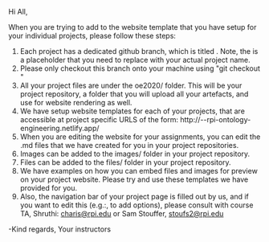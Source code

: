 Hi All,

When you are trying to add to the website template that you have setup for your individual projects, please follow these steps:

1. Each project has a dedicated github branch, which is titled <project-name>. Note, the <project-name> is a placeholder that you need to replace with your actual project name.
2. Please only checkout this branch onto your machine using "git checkout <project-name>"
3. All your project files are under the oe2020/<project-name> folder. This will be your project repository, a folder that you will upload all your artefacts, and use for website rendering as well.
4. We have setup website templates for each of your projects, that are accessible at project specific URLS of the form: http://<project-name>--rpi-ontology-engineering.netlify.app/
4. When you are editing the website for your assignments, you can edit the .md files that we have created for you in your project repositories.
5. Images can be added to the images/ folder in your project repository.
6. Files can be added to the files/ folder in your project repository. 
7. We have examples on how you can embed files and images for preview on your project website. Please try and use these templates we have provided for you.
8. Also, the navigation bar of your project page is filled out by us, and if you want to edit this (e.g.:, to add options), please consult with course TA, Shruthi: charis@rpi.edu or Sam Stouffer, stoufs2@rpi.edu

-Kind regards, 
Your instructors
